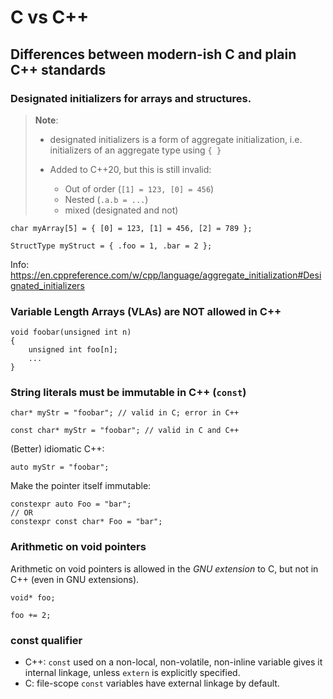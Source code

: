 # C vs C++

## Differences between modern-ish C and plain C++ standards

### Designated initializers for arrays and structures.

> **Note**:
> - designated initializers is a form of aggregate initialization,
>   i.e. initializers of an aggregate type using `{ }`
>
> - Added to C++20, but this is still invalid:
>    * Out of order (`[1] = 123, [0] = 456`)
>    * Nested (`.a.b = ...`)
>    * mixed (designated and not)

```
char myArray[5] = { [0] = 123, [1] = 456, [2] = 789 };

StructType myStruct = { .foo = 1, .bar = 2 };
```

Info: https://en.cppreference.com/w/cpp/language/aggregate_initialization#Designated_initializers

### Variable Length Arrays (VLAs) are NOT allowed in C++
```
void foobar(unsigned int n)
{
    unsigned int foo[n];
    ...
}
```

### String literals must be immutable in C++ (`const`)
```
char* myStr = "foobar"; // valid in C; error in C++

const char* myStr = "foobar"; // valid in C and C++
```

(Better) idiomatic C++:
```
auto myStr = "foobar";
```

Make the pointer itself immutable:
```
constexpr auto Foo = "bar";
// OR
constexpr const char* Foo = "bar";
```

### Arithmetic on void pointers
Arithmetic on void pointers is allowed in the _GNU extension_ to C, but not in C++
(even in GNU extensions).

```
void* foo;

foo += 2;
```

### const qualifier
- C++: `const` used on a non-local, non-volatile, non-inline variable gives it
  internal linkage, unless `extern` is explicitly specified.
- C: file-scope `const` variables have external linkage by default.
